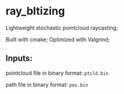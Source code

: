 # ray_bltizing
Lightweight stochastic pointcloud raycasting;

Built with cmake;
Optimized with Valgrind;

## Inputs:
pointcloud file in binary format:
`ptcld.bin`

path file in binary format:
`pos.bin`
